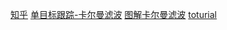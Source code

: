 [知乎](https://www.zhihu.com/question/23971601/answer/375355599)
[单目标跟踪-卡尔曼滤波](https://zhuanlan.zhihu.com/p/460286284)
[图解卡尔曼滤波](http://www.bzarg.com/p/how-a-kalman-filter-works-in-pictures/)
[toturial](https://www.kalmanfilter.net/default.aspx)